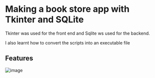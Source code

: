 # Making a book store app with Tkinter and SQLite

Tkinter was used for the front end and Sqlite ws used for the backend.

I also learnt how to convert the scripts into an executable file

## Features
![image](https://user-images.githubusercontent.com/45483476/131636852-0a7ef554-6377-4546-b873-8b1cd647f63a.png)
